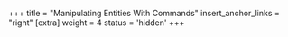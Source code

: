 +++
title = "Manipulating Entities With Commands"
insert_anchor_links = "right"
[extra]
weight = 4
status = 'hidden'
+++
